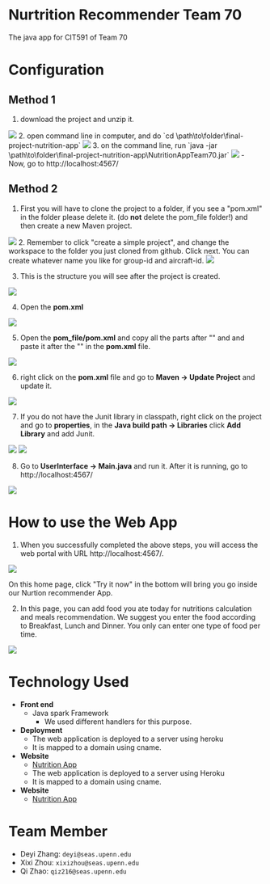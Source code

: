 # Nurtrition Recommender Team 70
The java app for CIT591 of Team 70

# Configuration
## Method 1
1. download the project and unzip it.
<img src='https://github.com/UPenn-CIT599/final-project-nutrition-app/blob/master/images/Screenshot%20at%20Apr%2020%2020-50-52.png'>
2. open command line in computer, and do `cd \path\to\folder\final-project-nutrition-app`
<img src='https://github.com/UPenn-CIT599/final-project-nutrition-app/blob/master/images/Screenshot%20at%20Apr%2020%2020-51-39.png'>
3. on the command line, run `java -jar \path\to\folder\final-project-nutrition-app\NutritionAppTeam70.jar`
<img src='https://github.com/UPenn-CIT599/final-project-nutrition-app/blob/master/images/Screenshot%20at%20Apr%2020%2020-52-12.png'>
- Now, go to http://localhost:4567/

## Method 2
1. First you will have to clone the project to a folder, if you see a "pom.xml" in the folder please delete it. (do **not** delete the pom_file folder!) and then create a new Maven project.
<img src='https://github.com/UPenn-CIT599/final-project-nutrition-app/blob/master/images/1.maven.png'>
2. Remember to click "create a simple project", and change the workspace to the folder you just cloned from github. Click next. You can create whatever name you like for group-id and aircraft-id.
<img src='https://github.com/UPenn-CIT599/final-project-nutrition-app/blob/master/images/2.configure_maven.png'>

3. This is the structure you will see after the project is created.
<img src='https://github.com/UPenn-CIT599/final-project-nutrition-app/blob/master/images/3.pomfile.png'>

4. Open the **pom.xml** 
<img src='https://github.com/UPenn-CIT599/final-project-nutrition-app/blob/master/images/4.replacepom.png'>

5. Open the **pom_file/pom.xml** and copy all the parts after "<dependencies>" and and paste it after the "</version>" in the **pom.xml** file.
<img src='https://github.com/UPenn-CIT599/final-project-nutrition-app/blob/master/images/5.copy.png'>

6. right click on the **pom.xml** file and go to **Maven -> Update Project** and update it.
<img src='https://github.com/UPenn-CIT599/final-project-nutrition-app/blob/master/images/6.updatemaven.png'>

7. If you do not have the Junit library in classpath, right click on the project and go to **properties**, in the **Java build path -> Libraries** click **Add Library** and add Junit.
<img src='https://github.com/UPenn-CIT599/final-project-nutrition-app/blob/master/images/7.enablejunit.png'>
<img src='hhttps://github.com/UPenn-CIT599/final-project-nutrition-app/blob/master/images/8.junit.png'>

8. Go to **UserInterface -> Main.java** and run it. After it is running, go to http://localhost:4567/
<img src='https://github.com/UPenn-CIT599/final-project-nutrition-app/blob/master/images/9.runMain.png'>

# How to use the Web App
1. When you successfully completed the above steps, you will access the web portal with URL http://localhost:4567/.
<img src='https://github.com/UPenn-CIT599/final-project-nutrition-app/blob/master/images/HomePage.png'>

On this home page, click "Try it now" in the bottom will bring you go inside our Nurtion recommender App.

2. In this page, you can add food you ate today for nutritions calculation and meals recommendation.
We suggest you enter the food according to Breakfast, Lunch and Dinner. You only can enter one type of food per time.
<img src='https://github.com/UPenn-CIT599/final-project-nutrition-app/blob/master/images/InputFood.png'>

# Technology Used
- **Front end**
  - Java spark Framework
  	- We used different handlers for this purpose.
- **Deployment**
  - The web application is deployed to a server using heroku
  - It is mapped to a domain using cname.
- **Website**
  - <a href="http://www.qizhaolouis.com">Nutrition App</a>
  - The web application is deployed to a server using Heroku
  - It is mapped to a domain using cname.
- **Website**
  - <a href="http://www.qizhaolouis.com">Nutrition App</a>

# Team Member
- Deyi Zhang: `deyi@seas.upenn.edu`
- Xixi Zhou: `xixizhou@seas.upenn.edu`
- Qi Zhao: `qiz216@seas.upenn.edu`
